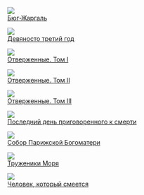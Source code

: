 ![](/books/prose_classic/Виктор%20Гюго/Бюг-Жаргаль.jpg)  
[Бюг-Жаргаль](/books/prose_classic/Виктор%20Гюго/Бюг-Жаргаль)

![](/books/prose_classic/Виктор%20Гюго/Девяносто%20третий%20год.jpg)  
[Девяносто третий год](/books/prose_classic/Виктор%20Гюго/Девяносто%20третий%20год)

![](/books/prose_classic/Виктор%20Гюго/Отверженные.%20Том%20I.jpg)  
[Отверженные. Том I](/books/prose_classic/Виктор%20Гюго/Отверженные.%20Том%20I)

![](/books/prose_classic/Виктор%20Гюго/Отверженные.%20Том%20II.jpg)  
[Отверженные. Том II](/books/prose_classic/Виктор%20Гюго/Отверженные.%20Том%20II)

![](/books/prose_classic/Виктор%20Гюго/Отверженные.%20Том%20III.jpg)  
[Отверженные. Том III](/books/prose_classic/Виктор%20Гюго/Отверженные.%20Том%20III)

![](/books/prose_classic/Виктор%20Гюго/Последний%20день%20приговоренного%20к%20смерти.jpg)  
[Последний день приговоренного к смерти](/books/prose_classic/Виктор%20Гюго/Последний%20день%20приговоренного%20к%20смерти)

![](/books/prose_classic/Виктор%20Гюго/Собор%20Парижской%20Богоматери.jpg)  
[Собор Парижской Богоматери](/books/prose_classic/Виктор%20Гюго/Собор%20Парижской%20Богоматери)

![](/books/prose_classic/Виктор%20Гюго/Труженики%20Моря.jpg)  
[Труженики Моря](/books/prose_classic/Виктор%20Гюго/Труженики%20Моря)

![](/books/prose_classic/Виктор%20Гюго/Человек,%20который%20смеется.jpg)  
[Человек, который смеется](/books/prose_classic/Виктор%20Гюго/Человек,%20который%20смеется)
